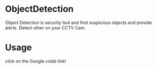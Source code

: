 # ObjectDetection
Object Detection is security tool and find suspicious objects and provide alerts. Detect other on your CCTV Cam.

# Usage
click on the Google colab link!


